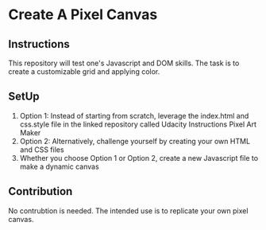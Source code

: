 # Create A Pixel Canvas
## Instructions
This repository will test one's Javascript and DOM skills. The task is to create a customizable grid and applying color. 
## SetUp
1. Option 1: Instead of starting from scratch, leverage the index.html and css.style file in the linked repository called Udacity Instructions Pixel Art Maker 
2. Option 2: Alternatively, challenge yourself by creating your own HTML and CSS files 
3. Whether you choose Option 1 or Option 2, create a new Javascript file to make a dynamic canvas
## Contribution
No contrubtion is needed. The intended use is to replicate your own pixel canvas.
